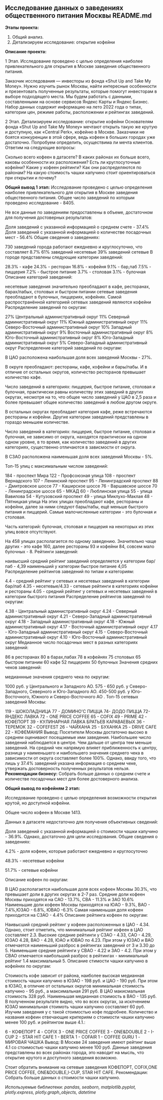 ## Исследование данных о заведениях общественного питания Москвы README.md

**Этапы проекта:**
1. Общий анализ.
2. Детализируем исследование: открытие кофейни

**Описание проекта:**

1 Этап. Исследование проведено с целью определения наиболее привлекательного для открытия в Москве заведения общественного питания.

Заказчик исследования — инвесторы из фонда «Shut Up and Take My Money». Нужно изучить рынок Москвы, найти интересные особенности и презентовать полученные результаты, которые помогут инвесторам в выборе подходящего места. Мы будем работать с данными, составленными на основе сервисов Яндекс Карты и Яндекс Бизнес. Набор данных содержит информацию на лето 2022 года о типах, категории цен, режиме работы, расположении и рейтингах заведений.

2 Этап. Детализируем исследование: открытие кофейни
Основателям фонда «Shut Up and Take My Money» мечтают открыть такую же крутую и доступную, как «Central Perk», кофейню в Москве. Заказчики не боятся конкуренции в этой сфере, ведь кофеен в больших городах уже достаточно. Попробуем определить, осуществима ли мечта клиентов.
Ответим на следующие вопросы:

Сколько всего кофеен в датасете?
В каких районах их больше всего, каковы особенности их расположения?
Есть ли круглосуточные кофейни?
Какие у кофеен рейтинги? Как они распределяются по районам?
На какую стоимость чашки капучино стоит ориентироваться при открытии и почему?

**Общий вывод 1 этап:** 
Исследование проведено с целью определения наиболее привлекательного для открытия в Москве заведения общественного питания.
Общее число заведений по которым проведено исследование - 8405.

Не все данные по заведениям предоставлены в объеме, достаточном для получения достоверных результатов:

Доля заведений с указанной информацией о среднем счете - 37.4%
Доля заведений с указанной информацией о количестве посадочных мест - 56.4%
Общие сведения о заведениях:

730 заведений города работают ежедневно и круглосуточно, что составляет 8.7%
61% заведений несетевые
39% заведений сетевые
В городе представлены следующие категории заведений:

28.3% - кафе
24.3% - ресторан
16.8% - кофейня
9.1% - бар,паб
7.5% - пиццерия
7.2% - быстрое питание
3.7% - столовая
3.1% - булочная
Описание категорий заведений:

несетевые заведения значительно преобладают в кафе, ресторанах, барах/пабых, столовых и быстром питании
сетевые заведения преобладают в булочных, пиццериях, кофейнях. Самой распространённой категорией сетевых заведений являются кофейни
Распределение заведений по округам:

27% Центральный административный округ
11% Северный административный округ
11% Южный административный округ
11% Северо-Восточный административный округ
10% Западный административный округ
9% Восточный административный округ
8% Юго-Восточный административный округ
8% Юго-Западный административный округ
5% Северо-Западный административный округ
Распределение категорий заведений по округам:

В ЦАО расположена наибольшая доля всех заведений Москвы - 27%.

В округе преобладают: рестораны, кафе, кофейни и бары/пабы. И в отличие от остальных округов, количество ресторанов превышает количество кафе.

Число заведений в категориях: пиццерия, быстрое питание, столовая и булочная, практически равны количеству этих заведний в других округах, несмотря на то, что общее число заведений у ЦАО в 2,5 раза и более превышает общее количество заведений в любом другом округе.

В остальных округах преобладает категория кафе, реже встречаются рестораны и кофейни. Другие категории заведений представлены в гораздо меньшем количестве.

Число заведений в категориях: пиццерия, быстрое питание, столовая и булочная, не зависимо от округа, находятся практически на одном одном уровне, в то время, как количество заведений в других категориях, существенно отличаются в зависмости от округа.

В СЗАО расположена наименьшая доля всех заведений Москвы - 5%.

Топ-15 улиц с максимальным числом заведений:

184 - проспект Мира
122 - Профсоюзная улица
108 - проспект Вернадского
107 - Ленинский проспект
95 - Ленинградский проспект
88 - Дмитровское шоссе
77 - Каширское шоссе
76 - Варшавское шоссе
70 - Ленинградское шоссе
65 - МКАД
60 - Люблинская улица
55 - улица Вавилова
54 - Кутузовский проспект
49 - улица Миклухо-Маклая
48 - Пятницкая улица
На этих улицах преобладают кафе, рестораны и кофейни, далее за ними следуют бары/пабы, ещё меньше быстрого питания и пиццерий. Самые малочисленные категории - это булочная и столовая.

Часть категорий: булочная, столовая и пиццерия на некоторых из этих улиц вовсе отсутствуют.

На 458 улицах располагается по одному заведению. Значительно чаще других - это кафе 160, далее рестораны 93 и кофейни 84, совсем мало булочных - 8.
Рейтинги заведений:

наивысший средний рейтинг заведений определяется у категории бар/паб - 4,39
наименьший у категории быстрое питание 4,05
Распределение рейтингов заведений по типам и категориям:

4.4 - средний рейтинг у сетевых и несетевых заведений в категории бар/паб
4.35 - несетевые/4.33 - сетевые рейтинги в категориях кофейни и рестораны
4.05 - средний рейтинг у сетевых и несетевых заведений в категории быстрого питания
Распределение рейтингов заведений по округам:

4.38 - Центральный административный округ
4.24 - Северный административный округ
4.21 - Северо-Западный административный округ
4.18 - Западный административный округ
4.18 - Южный административный округ
4.17 - Восточный административный округ
4.17 - Юго-Западный административный округ
4.15 - Северо-Восточный административный округ
4.10 - Юго-Восточный административный округ
Медианное число посадочных мест в разных категориях заведений:

86 в ресторанах
80 в барах,пабах
78 в кофейнях
75 столовых
65 быстром питаним
60 кафе
52 пиццериях
50 булочных
Значения средних чеков заведений:

медианнные значения среднего чека по округам:

1000 руб. у Центрального и Западного АО.
575 - 650 руб. у Северо-Западного, Северного и Юго-Западного АО.
450-500 руб. у Юго-Восточного, Южного и Северо-Восточного АО .
Топ-15 сетевых заведений Москвы:

119 - ШОКОЛАДНИЦА
77 - ДОМИНО'С ПИЦЦА
74- ДОДО ПИЦЦА
72- ЯНДЕКС ЛАВКА
72 - ONE PRICE COFFEE
65 - COFIX
49 - PRIME
42 - КОФЕПОРТ
39 - КУЛИНАРНАЯ ЛАВКА БРАТЬЕВ КАРАВАЕВЫХ
36 - ТЕРЕМОК
32 - COFEFEST
26 - ЧАЙХАНА
25 - БУХАНКА
25 - DRIVE CAFE
22 - КОФЕМАНИЯ
Вывод: Посетители Москвы достаточно высоко в среднем оценивают посещаемые ими заведения. Наибольшее число заведений наблюдается в центре. Чем дальше от центра тем меньше заведений. На средний чек напрямую влияет приближенность к центру, разница у наименьшего и наибольшего значения среднего чека в зависимости от округа составляет более 100%. Однако, ввиду того, что лишь у 37.4% заведений указана информация о среднем чеке, утвержать достоверность полученных результатов нельзя.
**Рекомендации бизнесу:** 
Собрать больше данных о среднем счете и количестве посадочных мест для более достоверного анализа.


**Общий вывод по кофейням 2 этап:** 

Исследование проведено с целью определения возможности открытия крутой, но доступной кофейни.

Общее число кофеен в Москве 1413.

Данных в датасете недостаточно для получения объективных сведений:

Доля заведений с указанной информацией о стоимости чашки капучино - 36.9%. Однако, достаточно для цели исследования.
Общие сведения о заведениях:

4.2% - доля кофеен, которые работают ежедневно и круглосуточно

48.3% - несетевые кофейни

51.7% - сетевые кофейни

Описание кофеен по округам:

В ЦАО располагается наибольшая доля всех кофеен Москвы 30.3%, что превышает доли в других округах в 2-7 раз.
Средние доли кофеен Москвы приходятся на САО - 13.7%, СВА - 11.3% и ЗАО 10.6%
Наименьшие доли кофеен Москвы приходятся на ЮАО - 9.3%, ВАО - 7.4%,ЮЗАО - 6.8%, ЮВАО -6.3%
Самая наименьшая доля кофеен приходится на СЗАО - 4.4%
Описание рейтинга кофеен по округам:

Наивысший средний рейтинг у кофеен расположенных в ЦАО - 4.34. Однако, стоит отметить, что минимальный рейтинг кофеен в ЦАО составляет 2.3.
Высокие средние рейтинги у СЗАО - 4.33, САО - 4.29, ЮЗАО 4.28, ВАО - 4.28, ЮАО и ЮВАО по 4.23. При этом у ЮЗАО и ВАО отмечается наименьший разброс в рейтингах заведений от 3 и 3.30 до 5.
Наименьшие средние рейтинги у СВАО - 4.22 и ЗАО - 4.2. При этом у СВАО отмечается наибольший разброс в рейтингах - минимальный рейтинг 1.4 максимальный 5.
Описание стимости чашки капучино в кофейнях по округам:

Стоимость кофе зависит от района, наиболее высокая медианная стоимость чашки капучино в ЮЗАО - 198 руб. и ЦАО - 190 руб. При этом в ЮЗАО, в отличие от остальных округов минимальная стоимость капучино - 95 руб., а максимальная 291 руб. В ЦАО макисмальная стоимость 328 руб.
Наименьшая медианная стоимость в ВАО - 135 руб.
В полученном результате видно, что во всех округах, за исклчением ЮЗАО минимальная стоимоть чашки капучино составляет 60 руб. Изучим заведения у с такой стоимостью кофе подробнее.
Количество и названия кофеин отвечающие критериям о стоимости чашки капучино менее 100 руб. и рейтингом выше 4.1.:

6 - КОФЕПОРТ
4 - COFIX
3 - ONE PRICE COFFEE
3 - ONE&DOUBLE
2 - I-CUP
2 - STAR HIT CAFE
1 - BERTA
1 - COFAIR
1 - COFFEE GURU
1 - МИРОВАЯ ЧАШКА
Вывод: В Москве 24 заведения имеют рейтинг выше 4.1 со стоимостью чашки капучино менее 100 руб. Данные заведения представлены во всех районах города, это наводит на мысль, что открытие крутого и доступного заведения возможно.

Стоит обратить внимание на сетевые заведения КОФЕПОРТ, COFIX,ONE PRICE COFFEE, ONE&DOUBLE,I-CUP, STAR HIT CAFE.
Рекомендации: Собрать больше данных о стоимости чашки капучино.


Используемые библиотеки:
*pandas, seaborn, matplotlib.pyplot, plotly.express, plotly.graph_objects, datetime* 